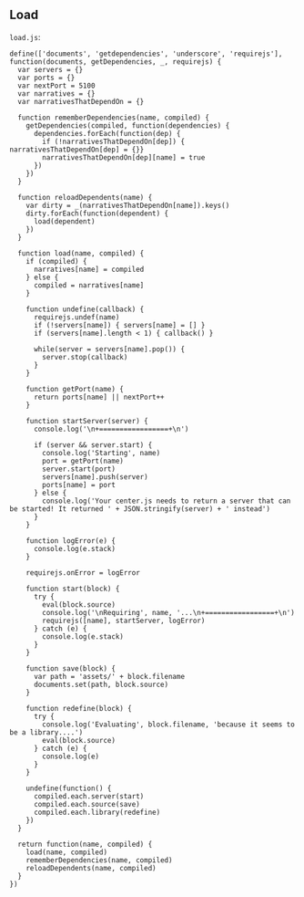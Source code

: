 Load
----

`load.js`:


    define(['documents', 'getdependencies', 'underscore', 'requirejs'], function(documents, getDependencies, _, requirejs) {
      var servers = {}
      var ports = {}
      var nextPort = 5100
      var narratives = {}
      var narrativesThatDependOn = {}

      function rememberDependencies(name, compiled) {
        getDependencies(compiled, function(dependencies) {
          dependencies.forEach(function(dep) {
            if (!narrativesThatDependOn[dep]) { narrativesThatDependOn[dep] = {}}
            narrativesThatDependOn[dep][name] = true
          })
        })
      }

      function reloadDependents(name) {
        var dirty = _(narrativesThatDependOn[name]).keys()
        dirty.forEach(function(dependent) {
          load(dependent)
        })
      }
      
      function load(name, compiled) {
        if (compiled) {
          narratives[name] = compiled
        } else {
          compiled = narratives[name]
        }

        function undefine(callback) {
          requirejs.undef(name)
          if (!servers[name]) { servers[name] = [] }
          if (servers[name].length < 1) { callback() }
          
          while(server = servers[name].pop()) {
            server.stop(callback)
          }
        }

        function getPort(name) {
          return ports[name] || nextPort++
        }

        function startServer(server) {
          console.log('\n+=================+\n')

          if (server && server.start) {
            console.log('Starting', name)
            port = getPort(name)
            server.start(port)
            servers[name].push(server)
            ports[name] = port
          } else {
            console.log('Your center.js needs to return a server that can be started! It returned ' + JSON.stringify(server) + ' instead')
          }
        }

        function logError(e) {
          console.log(e.stack)
        }

        requirejs.onError = logError

        function start(block) {
          try {
            eval(block.source)
            console.log('\nRequiring', name, '...\n+=================+\n')
            requirejs([name], startServer, logError)
          } catch (e) {
            console.log(e.stack)
          }
        }

        function save(block) {
          var path = 'assets/' + block.filename
          documents.set(path, block.source)
        }

        function redefine(block) {
          try {
            console.log('Evaluating', block.filename, 'because it seems to be a library....')
            eval(block.source)
          } catch (e) {
            console.log(e)
          }
        }

        undefine(function() {
          compiled.each.server(start)
          compiled.each.source(save)
          compiled.each.library(redefine)
        })
      }

      return function(name, compiled) {
        load(name, compiled)
        rememberDependencies(name, compiled)
        reloadDependents(name, compiled)
      }
    })
